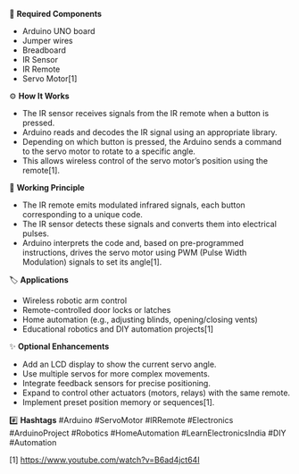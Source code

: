 🧰 **Required Components**
- Arduino UNO board
- Jumper wires
- Breadboard
- IR Sensor
- IR Remote
- Servo Motor[1]

⚙️ **How It Works**
- The IR sensor receives signals from the IR remote when a button is pressed.
- Arduino reads and decodes the IR signal using an appropriate library.
- Depending on which button is pressed, the Arduino sends a command to the servo motor to rotate to a specific angle.
- This allows wireless control of the servo motor’s position using the remote[1].

🔬 **Working Principle**
- The IR remote emits modulated infrared signals, each button corresponding to a unique code.
- The IR sensor detects these signals and converts them into electrical pulses.
- Arduino interprets the code and, based on pre-programmed instructions, drives the servo motor using PWM (Pulse Width Modulation) signals to set its angle[1].

🏷️ **Applications**
- Wireless robotic arm control
- Remote-controlled door locks or latches
- Home automation (e.g., adjusting blinds, opening/closing vents)
- Educational robotics and DIY automation projects[1]

✨ **Optional Enhancements**
- Add an LCD display to show the current servo angle.
- Use multiple servos for more complex movements.
- Integrate feedback sensors for precise positioning.
- Expand to control other actuators (motors, relays) with the same remote.
- Implement preset position memory or sequences[1].

#️⃣ **Hashtags**
#Arduino #ServoMotor #IRRemote #Electronics #ArduinoProject #Robotics #HomeAutomation #LearnElectronicsIndia #DIY #Automation

[1] https://www.youtube.com/watch?v=B6ad4jct64I
